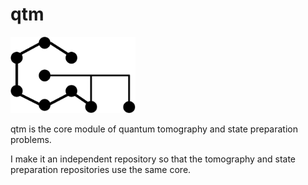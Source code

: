 # qtm

<img width = '200px' src = './logo.png'/>

qtm is the core module of quantum tomography and state preparation problems.

I make it an independent repository so that the tomography and state preparation repositories use the same core.
